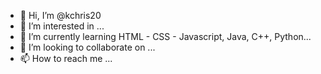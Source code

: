 - 👋 Hi, I’m @kchris20
- 👀 I’m interested in ...
- 🌱 I’m currently learning HTML - CSS - Javascript, Java, C++, Python...
- 💞️ I’m looking to collaborate on ...
- 📫 How to reach me ...

<!---
kchris20/kchris20 is a ✨ special ✨ repository because its `README.md` (this file) appears on your GitHub profile.
You can click the Preview link to take a look at your changes.
--->
